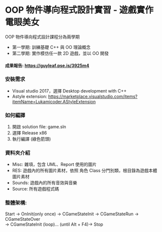# OOP 物件導向程式設計實習 - 遊戲實作 電眼美女

OOP 物件導向程式設計課程分為兩學期
- 第一學期: 訓練基礎 C++ 與 OO 理論概念
- 第二學期: 實作模仿任一款 2D 遊戲，並以 OO 開發

#### 成果報告: https://guyleaf.pse.is/3925m4

### 安裝需求
- Visual studio 2017，選擇 Desktop development with C++
- Astyle extension: https://marketplace.visualstudio.com/items?itemName=Lukamicoder.AStyleExtension

### 如何編譯
1. 開啟 solution file: game.sln
2. 選擇 Release x86
3. 執行編譯 (綠色箭頭)

### 資料夾介紹
- Misc: 雜項，包含 UML、Report 使用的圖片
- RES: 遊戲內的所有圖片素材，依照 角色 Class 分門別類，根目錄為遊戲本體圖片素材
- Sounds: 遊戲內的所有音效與音樂
- Source: 所有遊戲程式碼

### 整體架構:
Start -> OnInit(only once) -> CGameStateInit -> CGameStateRun -> CGameStateOver  
-> CGameStateInit (loop)... (until Alt + F4)-> Stop
